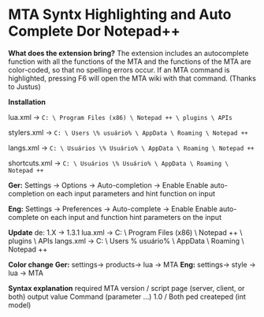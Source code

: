# MTA Syntx Highlighting and Auto Complete Dor Notepad++

**What does the extension bring?**
The extension includes an autocomplete function with all the functions of the MTA and the functions of the MTA are color-coded, so that no spelling errors occur.
If an MTA command is highlighted, pressing F6 will open the MTA wiki with that command. (Thanks to Justus)


**Installation**

lua.xml -> `C: \ Program Files (x86) \ Notepad ++ \ plugins \ APIs` 

stylers.xml -> `C: \ Users \% usuário% \ AppData \ Roaming \ Notepad ++` 

langs.xml -> `C: \ Usuários \% Usuário% \ AppData \ Roaming \ Notepad ++` 

shortcuts.xml -> `C: \ Usuários \% Usuário% \ AppData \ Roaming \ Notepad ++`

**Ger:** Settings -> Options -> Auto-completion -> Enable Enable auto-completion on each input parameters and hint function on input

**Eng:** Settings -> Preferences -> Auto-complete -> Enable Enable auto-complete on each input and function hint parameters on the input


**Update**
de: 1.X -> 1.3.1 
lua.xml -> C: \ Program Files (x86) \ Notepad ++ \ plugins \ APIs 
langs.xml -> C: \ Users \% usuário% \ AppData \ Roaming \ Notepad ++ 


**Color change**
**Ger:** settings-> products-> lua -> MTA 
**Eng:** settings-> style -> lua -> MTA 


**Syntax explanation**
required MTA version / script page (server, client, or both) output value Command (parameter ...)
1.0 / Both ped createped (int model)
